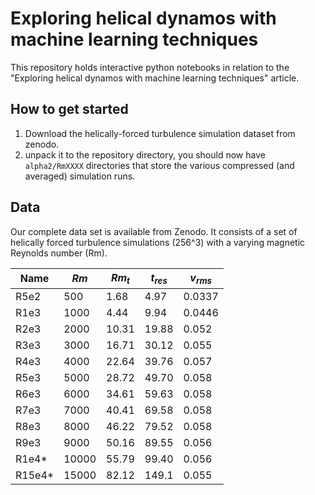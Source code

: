 # Exploring helical dynamos with machine learning techniques

This repository holds interactive python notebooks in relation to the "Exploring helical dynamos with machine learning techniques" article.

## How to get started

1) Download the helically-forced turbulence simulation dataset from zenodo.
2) unpack it to the repository directory, you should now have `alpha2/RmXXXX` directories that store the various compressed (and averaged) simulation runs.



## Data 

Our complete data set is available from Zenodo. It consists of a set of helically forced turbulence simulations (256^3) with a varying magnetic Reynolds number (Rm).


 Name | $Rm$ | $Rm_t$ | $t_{res}$ | $v_{rms}$
 -----|------|--------|-----------|---------|
 R5e2 | 500  | 1.68 | 4.97 | 0.0337 
 R1e3 | 1000 |  4.44 | 9.94 | 0.0446
 R2e3 | 2000 | 10.31 | 19.88 | 0.052 
 R3e3 | 3000 | 16.71 | 30.12 | 0.055
 R4e3 | 4000 | 22.64 | 39.76 | 0.057 
 R5e3 | 5000 | 28.72 | 49.70 | 0.058 
 R6e3 | 6000 | 34.61 | 59.63 | 0.058  
 R7e3 | 7000 | 40.41 | 69.58 | 0.058 
 R8e3 | 8000 | 46.22 | 79.52 | 0.058 
 R9e3 | 9000 | 50.16 | 89.55 | 0.056 
 R1e4* | 10000 | 55.79 | 99.40 | 0.056 
 R15e4* | 15000 | 82.12 | 149.1 | 0.055 

